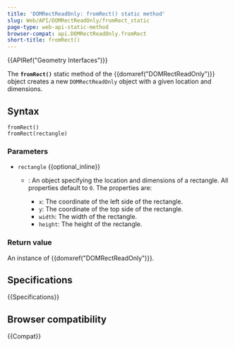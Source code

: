 ```yaml
---
title: 'DOMRectReadOnly: fromRect() static method'
slug: Web/API/DOMRectReadOnly/fromRect_static
page-type: web-api-static-method
browser-compat: api.DOMRectReadOnly.fromRect
short-title: fromRect()
---
```


{{APIRef("Geometry Interfaces")}}

The **`fromRect()`** static method of the
{{domxref("DOMRectReadOnly")}} object creates a new `DOMRectReadOnly`
object with a given location and dimensions.

## Syntax

```js-nolint
fromRect()
fromRect(rectangle)
```

### Parameters

- `rectangle` {{optional_inline}}

  - : An object specifying the location and dimensions of a rectangle. All properties
    default to `0`. The properties are:

    - `x`: The coordinate of the left side of the rectangle.
    - `y`: The coordinate of the top side of the rectangle.
    - `width`: The width of the rectangle.
    - `height`: The height of the rectangle.

### Return value

An instance of {{domxref("DOMRectReadOnly")}}.

## Specifications

{{Specifications}}

## Browser compatibility

{{Compat}}
